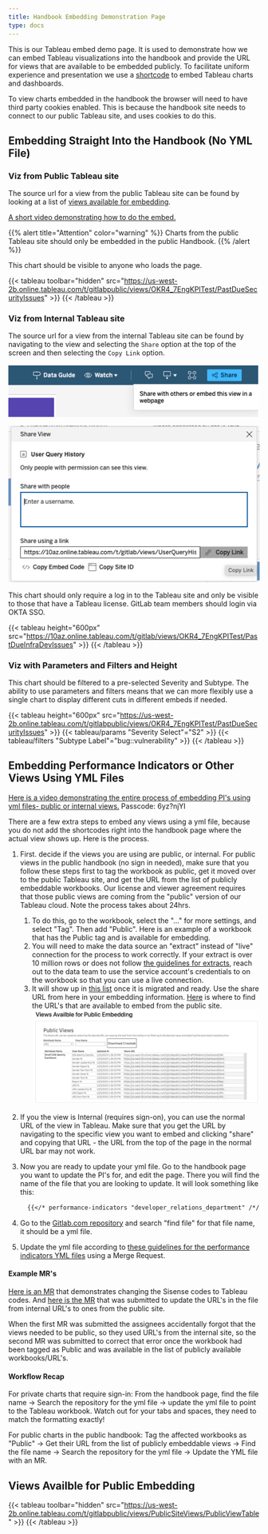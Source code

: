 ```yaml
---
title: Handbook Embedding Demonstration Page
type: docs
---
```


This is our Tableau embed demo page.  It is used to demonstrate how we can embed Tableau visualizations into the handbook and provide the URL for views that are available to be embedded publicly.  To facilitate uniform experience and presentation we use a [shortcode](https://handbook.gitlab.com/docs/shortcodes/#tableau-embeds) to embed Tableau charts and dashboards.

To view charts embedded in the handbook the browser will need to have third party cookies enabled. This is because the handbook site needs to connect to our public Tableau site, and uses cookies to do this.

## Embedding Straight Into the Handbook (No YML File)

### Viz from Public Tableau site

The source url for a view from the public Tableau site can be found by looking at a list of [views available for embedding](/handbook/business-technology/data-team/platform/tableau/embed-demo/#views-availble-for-public-embedding).

[A short video demonstrating how to do the embed.](https://youtu.be/Vry_yqUP2C8)

{{% alert title="Attention" color="warning" %}}
Charts from the public Tableau site should only be embedded in the public Handbook.
{{% /alert %}}

This chart should be visible to anyone who loads the page.

{{< tableau toolbar="hidden" src="https://us-west-2b.online.tableau.com/t/gitlabpublic/views/OKR4_7EngKPITest/PastDueSecurityIssues" >}}
{{< /tableau >}}

### Viz from Internal Tableau site

The source url for a view from the internal Tableau site can be found by navigating to the view and selecting the `Share` option at the top of the screen and then selecting the `Copy Link` option.

![tableau share](images/tableau_view_share.png)

![tableau link](images/tableau_view_link.png)

This chart should only require a log in to the Tableau site and only be visible to those that have a Tableau license. GitLab team members should login via OKTA SSO.

{{< tableau height="600px" src="https://10az.online.tableau.com/t/gitlab/views/OKR4_7EngKPITest/PastDueInfraDevIssues" >}}
{{< /tableau >}}

### Viz with Parameters and Filters and Height

This chart should be filtered to a pre-selected Severity and Subtype. The ability to use parameters and filters means that we can more flexibly use a single chart to display different cuts in different embeds if needed.

{{< tableau height="600px" src="https://us-west-2b.online.tableau.com/t/gitlabpublic/views/OKR4_7EngKPITest/PastDueSecurityIssues" >}}
  {{< tableau/params "Severity Select"="S2" >}}
  {{< tableau/filters "Subtype Label"="bug::vulnerability" >}}
{{< /tableau >}}

## Embedding Performance Indicators or Other Views Using YML Files

[Here is a video demonstrating the entire process of embedding PI's using yml files- public or internal views.](https://gitlab.zoom.us/rec/share/rK5olD88X0ZEzbbSmVFXB-jsMYfaD7V9j_ALTL89WJ4JZM1m_CugxAp_T1C5m87n.XK69XZAoRmndQglk?startTime=1706031218000)
Passcode: 6yz?njYI

There are a few extra steps to embed any views using a yml file, because you do not add the shortcodes right into the handbook page where the actual view shows up. Here is the process.

1. First. decide if the views you are using are public, or internal. For public views in the public handbook (no sign in needed), make sure that you follow these steps first to tag the workbook as public, get it moved over to the public Tableau site, and get the URL from the list of publicly embeddable workbooks. Our license and viewer agreement requires that those public views are coming from the "public" version of our Tableau cloud. Note the process takes about 24hrs.

    1. To do this, go to the workbook, select the "..." for more settings, and select "Tag". Then add "Public". Here is an example of a workbook that has the Public tag and is available for embedding.
    1. You will need to make the data source an "extract" instead of "live" connection for the process to work correctly. If your extract is over 10 million rows or does not follow [the guidelines for extracts](https://handbook.gitlab.com/handbook/business-technology/data-team/platform/tableau/tableau-developer-guide/#guidelines-for-publishing-extracts-to-production-and-ad-hoc-projects), reach out to the data team to use the service account's credentials to on the workbook so that you can use a live connection.
    1. It will show up in [this list](https://handbook.gitlab.com/handbook/business-technology/data-team/platform/tableau/embed-demo/#views-availble-for-public-embedding) once it is migrated and ready. Use the share URL from here in your embedding information. [Here](https://handbook.gitlab.com/handbook/business-technology/data-team/platform/tableau/embed-demo/#views-availble-for-public-embedding) is where to find the URL's that are available to embed from the public site. ![image of embedding list](images/embedding-list.png)

2. If you the view is Internal (requires sign-on), you can use the normal URL of the view in Tableau. Make sure that you get the URL by navigating to the specific view you want to embed and clicking "share" and copying that URL - the URL from the top of the page in the normal URL bar may not work.

3. Now you are ready to update your yml file. Go to the handbook page you want to update the PI's for, and edit the page. There you will find the name of the file that you are looking to update. It will look something like this:

    ```md
      {{</* performance-indicators "developer_relations_department" /*/>}}
    ```

4. Go to the [Gitlab.com repository](https://gitlab.com/gitlab-com/www-gitlab-com) and search "find file" for that file name, it should be a yml file.

5. Update the yml file according to [these guidelines for the performance indicators YML files](https://handbook.gitlab.com/handbook/business-technology/data-team/platform/tableau/tableau-developer-guide/#performance-indicators-yml) using a Merge Request.

#### Example MR's

[Here is an MR](https://gitlab.com/gitlab-com/www-gitlab-com/-/merge_requests/132288) that demonstrates changing the Sisense codes to Tableau codes. And [here is the MR](https://gitlab.com/gitlab-com/www-gitlab-com/-/merge_requests/132528) that was submitted to update the URL's in the file from internal URL's to ones from the public site.

When the first MR was submitted the assignees accidentally forgot that the views needed to be public, so they used URL's from the internal site, so the second MR was submitted to correct that error once the workbook had been tagged as Public and was available in the list of publicly available workbooks/URL's.

#### Workflow Recap

For private charts that require sign-in: From the handbook page, find the file name -> Search the repository for the yml file -> update the yml file to point to the Tableau workbook. Watch out for your tabs and spaces, they need to match the formatting exactly!

For public charts in the public handbook: Tag the affected workbooks as "Public" -> Get their URL from the list of publicly embeddable views -> Find the file name -> Search the repository for the yml file -> Update the YML file with an MR.

## Views Availble for Public Embedding

{{< tableau toolbar="hidden" src="https://us-west-2b.online.tableau.com/t/gitlabpublic/views/PublicSiteViews/PublicViewTable" >}}
{{< /tableau >}}
